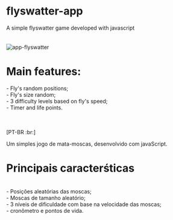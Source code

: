 # flyswatter-app
A simple flyswatter game developed with javascript </br>
</br>
</br>
![app-flyswatter](https://user-images.githubusercontent.com/55499584/68051799-0be8ac00-fcc7-11e9-9228-dc8513c811f8.gif)
</br>
<h1> Main features: </h1>
- Fly's random positions; </br>
- Fly's size random; </br>
- 3 difficulty levels based on fly's speed; </br>
- Timer and life points.</br>
</br>
</br>

[PT-BR :br:]</br>

Um simples jogo de mata-moscas, desenvolvido com javaScript. </br>
<h1> Principais caracterśticas </h1> </br>
- Posições aleatórias das moscas;</br>
- Moscas de tamanho aleatório;</br>
- 3 níveis de dificuldade com base na velocidade das moscas;</br>
- cronômetro e pontos de vida.
